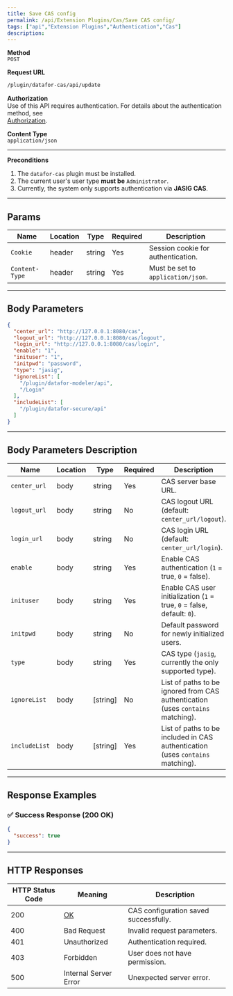 ```yaml
---
title: Save CAS config
permalink: /api/Extension Plugins/Cas/Save CAS config/
tags: ["api","Extension Plugins","Authentication","Cas"]
description:
---
```


**Method**  
`POST`

**Request URL**
```html
/plugin/datafor-cas/api/update
```

**Authorization**  
Use of this API requires authentication. For details about the authentication method, see  
[Authorization](/api/index/#_5-authentication-security).

**Content Type**  
`application/json`

---

**Preconditions**
1. The `datafor-cas` plugin must be installed.
2. The current user's user type **must be** `Administrator`.
3. Currently, the system only supports authentication via **JASIG CAS**.

---

## **Params**

| Name          | Location | Type    | Required | Description |
|--------------|----------|---------|----------|-------------|
| `Cookie`     | header   | string  | Yes      | Session cookie for authentication. |
| `Content-Type` | header | string  | Yes      | Must be set to `application/json`. |

---

## **Body Parameters**

```json
{
  "center_url": "http://127.0.0.1:8080/cas",
  "logout_url": "http://127.0.0.1:8080/cas/logout",
  "login_url": "http://127.0.0.1:8080/cas/login",
  "enable": "1",
  "inituser": "1",
  "initpwd": "password",
  "type": "jasig",
  "ignoreList": [
    "/plugin/datafor-modeler/api",
    "/Login"
  ],
  "includeList": [
    "/plugin/datafor-secure/api"
  ]
}
```

---

## **Body Parameters Description**

| Name          | Location | Type    | Required | Description |
|--------------|----------|---------|----------|-------------|
| `center_url` | body     | string  | Yes      | CAS server base URL. |
| `logout_url` | body     | string  | No       | CAS logout URL (default: `center_url/logout`). |
| `login_url`  | body     | string  | No       | CAS login URL (default: `center_url/login`). |
| `enable`     | body     | string  | Yes      | Enable CAS authentication (`1` = true, `0` = false). |
| `inituser`   | body     | string  | Yes      | Enable CAS user initialization (`1` = true, `0` = false, default: `0`). |
| `initpwd`    | body     | string  | No       | Default password for newly initialized users. |
| `type`       | body     | string  | Yes      | CAS type (`jasig`, currently the only supported type). |
| `ignoreList` | body     | [string] | No      | List of paths to be ignored from CAS authentication (uses `contains` matching). |
| `includeList` | body     | [string] | Yes     | List of paths to be included in CAS authentication (uses `contains` matching). |

---

## **Response Examples**

### ✅ Success Response (200 OK)
```json
{
  "success": true
}
```

---

## **HTTP Responses**

| HTTP Status Code | Meaning                                                 | Description |
|------------------|---------------------------------------------------------|-------------|
| 200              | [OK](https://tools.ietf.org/html/rfc7231#section-6.3.1) | CAS configuration saved successfully. |
| 400              | Bad Request                                             | Invalid request parameters. |
| 401              | Unauthorized                                            | Authentication required. |
| 403              | Forbidden                                               | User does not have permission. |
| 500              | Internal Server Error                                   | Unexpected server error. |